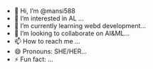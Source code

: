 - 👋 Hi, I’m @mansi588
- 👀 I’m interested in AL ...
- 🌱 I’m currently learning webd development...
- 💞️ I’m looking to collaborate on AI&ML...
- 📫 How to reach me ...
- 😄 Pronouns: SHE/HER...
- ⚡ Fun fact: ...

<!---
mansi588/mansi588 is a ✨ special ✨ repository because its `README.md` (this file) appears on your GitHub profile.
You can click the Preview link to take a look at your changes.
--->
